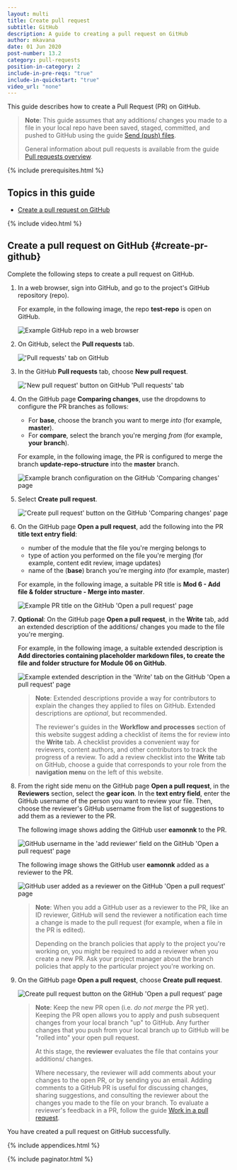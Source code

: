 ```yaml
---
layout: multi
title: Create pull request
subtitle: GitHub
description: A guide to creating a pull request on GitHub
author: mkavana
date: 01 Jun 2020
post-number: 13.2
category: pull-requests
position-in-category: 2
include-in-pre-reqs: "true"
include-in-quickstart: "true"
video_url: "none"
---
```


This guide describes how to create a Pull Request (PR) on GitHub.

> **Note**: This guide assumes that any additions/ changes you made to a file in your local repo have been saved, staged, committed, and pushed to GitHub using the guide [Send (push) files]({{site.baseurl}}/branches/push-files.html).
>
> General information about pull requests is available from the guide [Pull requests overview]({{site.baseurl}}/pull-requests/pr-overview.html).
>

{% include prerequisites.html %}

## Topics in this guide

- [Create a pull request on GitHub](#create-pr-github)

{% include video.html %}

## Create a pull request on GitHub {#create-pr-github}

Complete the following steps to create a pull request on GitHub.

1. In a web browser, sign into GitHub, and go to the project's GitHub repository (repo).

    For example, in the following image, the repo **test-repo** is open on GitHub.

    ![Example GitHub repo in a web browser](../assets/images/13-pull-requests/create-pr/github/create-pr-001.png)

2. On GitHub, select the **Pull requests** tab.

    !['Pull requests' tab on GitHub](../assets/images/13-pull-requests/create-pr/github/create-pr-002.png)

3. In the GitHub **Pull requests** tab, choose **New pull request**.

    !['New pull request' button on GitHub 'Pull requests' tab](../assets/images/13-pull-requests/create-pr/github/create-pr-003.png)

4. On the GitHub page **Comparing changes**, use the dropdowns to configure the PR branches as follows:
  
    - For **base**, choose the branch you want to merge *into* (for example, **master**).
    - For **compare**, select the branch you're merging *from* (for example, **your branch**).

    For example, in the following image, the PR is configured to merge the branch **update-repo-structure** into the **master** branch.

    ![Example branch configuration on the GitHub 'Comparing changes' page](../assets/images/13-pull-requests/create-pr/github/create-pr-004.png)

5. Select **Create pull request**.

    !['Create pull request' button on the GitHub 'Comparing changes' page](../assets/images/13-pull-requests/create-pr/github/create-pr-005.png)

6. On the GitHub page **Open a pull request**, add the following into the PR **title text entry field**:

    - number of the module that the file you're merging belongs to
    - type of action you performed on the file you're merging (for example, content edit review, image updates)
    - name of the (**base**) branch you're merging *into* (for example, master)

    For example, in the following image, a suitable PR title is **Mod 6 - Add file & folder structure - Merge into master**.

    ![Example PR title on the GitHub 'Open a pull request' page](../assets/images/13-pull-requests/create-pr/github/create-pr-006.png)

7. **Optional**: On the GitHub page **Open a pull request**, in the **Write** tab, add an extended description of the additions/ changes you made to the file you're merging.

    For example, in the following image, a suitable extended description is **Add directories containing placeholder markdown files, to create the file and folder structure for Module 06 on GitHub**.

    ![Example extended description in the 'Write' tab on the GitHub 'Open a pull request' page](../assets/images/13-pull-requests/create-pr/github/create-pr-007.png)

    > **Note**: Extended descriptions provide a way for contributors to explain the changes they applied to files on GitHub. Extended descriptions are *optional*, but recommended.
    >
    > The reviewer's guides in the **Workflow and processes** section of this website suggest adding a checklist of items the for review into the **Write** tab. A checklist provides a convenient way for reviewers, content authors, and other contributors to track the progress of a review. To add a review checklist into the **Write** tab on GitHub, choose a guide that corresponds to your role from the **navigation menu** on the left of this website.
    >

8. From the right side menu on the GitHub page **Open a pull request**, in the **Reviewers** section, select the **gear icon**. In the **text entry field**, enter the GitHub username of the person you want to review your file. Then, choose the reviewer's GitHub username from the list of suggestions to add them as a reviewer to the PR.

    The following image shows adding the GitHub user **eamonnk** to the PR.

    ![GitHub username in the 'add reviewer' field on the GitHub 'Open a pull request' page](../assets/images/13-pull-requests/create-pr/github/create-pr-008a.png)

    The following image shows the GitHub user **eamonnk** added as a reviewer to the PR.

    ![GitHub user added as a reviewer on the GitHub 'Open a pull request' page](../assets/images/13-pull-requests/create-pr/github/create-pr-008b.png)

    > **Note**: When you add a GitHub user as a reviewer to the PR, like an ID reviewer, GitHub will send the reviewer a notification each time a change is made to the pull request (for example, when a file in the PR is edited).
    >
    > Depending on the branch policies that apply to the project you're working on, you might be required to add a reviewer when you create a new PR. Ask your project manager about the branch policies that apply to the particular project you're working on.  

9. On the GitHub page **Open a pull request**, choose **Create pull request**.

    ![Create pull request button on the GitHub 'Open a pull request' page](../assets/images/13-pull-requests/create-pr/github/create-pr-009.png)

    > **Note**: Keep the new PR open (i.e. *do not merge* the PR yet). Keeping the PR open allows you to apply and push subsequent changes from your local branch "up" to GitHub. Any further changes that you push from your local branch up to GitHub will be "rolled into" your open pull request.
    >
    > At this stage, the **reviewer** evaluates the file that contains your additions/ changes.
    >
    > Where necessary, the reviewer will add comments about your changes to the open PR, or by sending you an email. Adding comments to a GitHub PR is useful for discussing changes, sharing suggestions, and consulting the reviewer about the changes you made to the file on your branch. To evaluate a reviewer's feedback in a PR, follow the guide [Work in a pull request]({{site.baseurl}}/pull-requests/work-in-pr.html).
    >

You have created a pull request on GitHub successfully.

{% include appendices.html %}

{% include paginator.html %}
